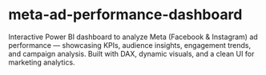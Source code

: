 # meta-ad-performance-dashboard
Interactive Power BI dashboard to analyze Meta (Facebook &amp; Instagram) ad performance — showcasing KPIs, audience insights, engagement trends, and campaign analysis. Built with DAX, dynamic visuals, and a clean UI for marketing analytics.
